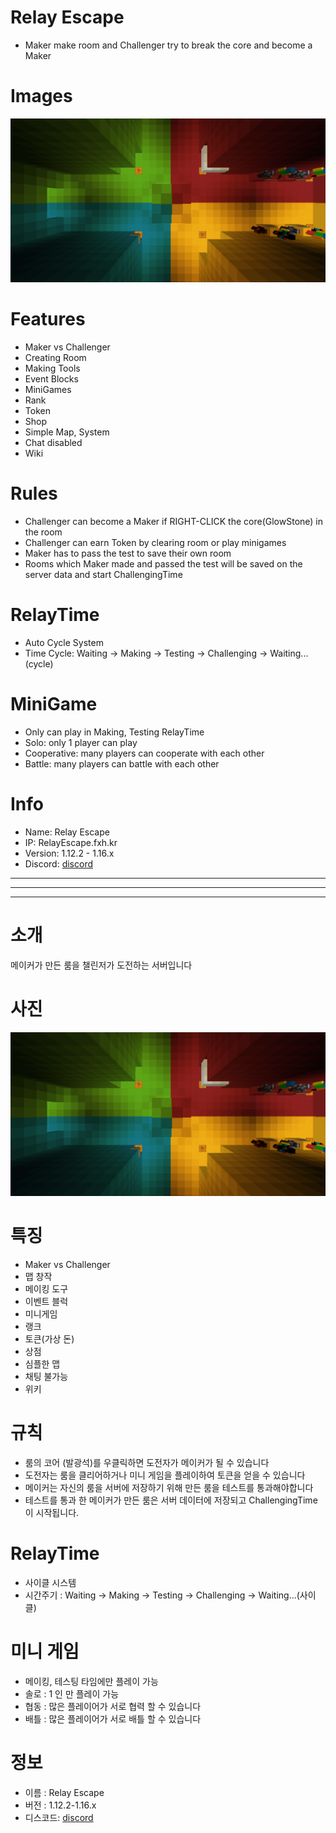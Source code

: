 # Relay Escape
- Maker make room and Challenger try to break the core and become a Maker

# Images
![spawn](https://github.com/worldbiomusic/RelayEscape/blob/main/imgs/Spawn.png)

# Features
- Maker vs Challenger
- Creating Room
- Making Tools
- Event Blocks
- MiniGames
- Rank
- Token
- Shop
- Simple Map, System
- Chat disabled
- Wiki

# Rules
- Challenger can become a Maker if RIGHT-CLICK the core(GlowStone) in the room
- Challenger can earn Token by clearing room or play minigames
- Maker has to pass the test to save their own room
- Rooms which Maker made and passed the test will be saved on the server data and start ChallengingTime

# RelayTime
- Auto Cycle System
- Time Cycle: Waiting -> Making -> Testing -> Challenging -> Waiting...(cycle)

# MiniGame
- Only can play in Making, Testing RelayTime
- Solo: only 1 player can play
- Cooperative: many players can cooperate with each other
- Battle: many players can battle with each other

# Info
- Name: Relay Escape
- IP: RelayEscape.fxh.kr
- Version: 1.12.2 - 1.16.x
- Discord: [discord][discord]



[discord]: https://discord.gg/EwXk9Cd2Ya



---
---
---

# 소개
메이커가 만든 룸을 챌린저가 도전하는 서버입니다

# 사진
![spawn](https://github.com/worldbiomusic/RelayEscape/blob/main/imgs/Spawn.png)

# 특징
- Maker vs Challenger
- 맵 창작
- 메이킹 도구
- 이벤트 블럭
- 미니게임
- 랭크
- 토큰(가상 돈)
- 상점
- 심플한 맵
- 채팅 불가능
- 위키

# 규칙
- 룸의 코어 (발광석)를 우클릭하면 도전자가 메이커가 될 수 있습니다
- 도전자는 룸을 클리어하거나 미니 게임을 플레이하여 토큰을 얻을 수 있습니다
- 메이커는 자신의 룸을 서버에 저장하기 위해 만든 룸을 테스트를 통과해야합니다
- 테스트를 통과 한 메이커가 만든 룸은 서버 데이터에 저장되고 ChallengingTime이 시작됩니다.

# RelayTime
- 사이클 시스템
- 시간주기 : Waiting -> Making -> Testing -> Challenging -> Waiting...(사이클)

# 미니 게임
- 메이킹, 테스팅 타임에만 플레이 가능
- 솔로 : 1 인 만 플레이 가능
- 협동 : 많은 플레이어가 서로 협력 할 수 있습니다
- 배틀 : 많은 플레이어가 서로 배틀 할 수 있습니다


# 정보
- 이름 : Relay Escape
- 버전 : 1.12.2-1.16.x
- 디스코드: [discord][discord]


[discord]: https://discord.gg/EwXk9Cd2Ya
